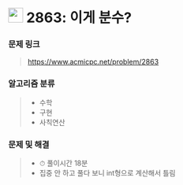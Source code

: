 # <img src="https://d2gd6pc034wcta.cloudfront.net/tier/3.svg" width="30">  2863: 이게 분수?

### 문제 링크

> https://www.acmicpc.net/problem/2863



### 알고리즘 분류

>- 수학
>- 구현
>- 사칙연산



### 문제 및 해결

>- ⏱ 풀이시간 18분
>- 집중 안 하고 풀다 보니 int형으로 계산해서 틀림
